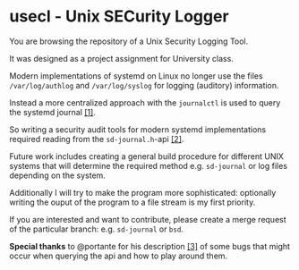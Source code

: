 # usecl - Unix SECurity Logger

You are browsing the repository of a Unix Security Logging Tool.

It was designed as a project assignment for University class.


Modern implementations of systemd on Linux no longer use the files `/var/log/authlog` and `/var/log/syslog` for logging (auditory) information.

Instead a more centralized approach with the `journalctl` is used to query the systemd journal [[1]](https://www.freedesktop.org/software/systemd/man/journalctl.html).

So writing a security audit tools for modern systemd implementations required reading from the `sd-journal.h`-api [[2]](https://www.freedesktop.org/software/systemd/man/sd-journal.html).

Future work includes creating a general build procedure for different UNIX systems that will determine the required method e.g. `sd-journal` or log files depending on the system.

Additionally I will try to make the program more sophisticated: optionally writing the ouput of the program to a file stream is my first priority.

If you are interested and want to contribute, please create a merge request of the particular branch: e.g. `sd-journal` or `bsd`.

**Special thanks** to @portante for his description [[3]](https://gist.github.com/portante/ff7fb429c6f973aab377f7bb77b0ffdb) of some bugs that might occur when querying the api and how to play around them.
